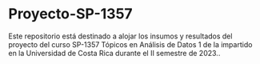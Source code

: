 # Proyecto-SP-1357
 Este repositorio está destinado a alojar los insumos y resultados del proyecto del curso SP-1357 Tópicos en Análisis de Datos 1 de la impartido en la Universidad de Costa Rica durante el II semestre de 2023..

